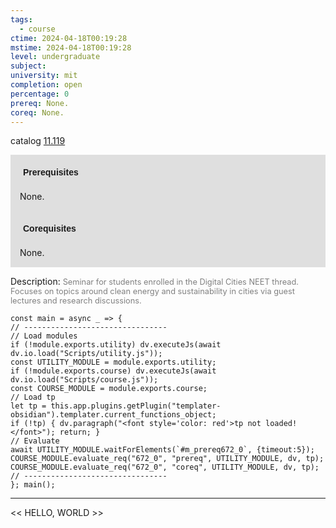 ```yaml
---
tags:
  - course
ctime: 2024-04-18T00:19:28
mstime: 2024-04-18T00:19:28
level: undergraduate
subject: 
university: mit
completion: open
percentage: 0
prereq: None.
coreq: None.
---
```


catalog [11.119](http://student.mit.edu/catalog/m11a.html#11.119)

<span style="display: block; padding: 15px; background-color: rgb(100, 100, 100, 0.2);"><font id="m_prereq672_0" style="display: block; font-family: Arial, sans-serif; font-weight: bold; padding: 5px">Prerequisites</font><br><span id="prereq672_0">None.</span></span>
<span style="display: block; padding: 15px; background-color: rgb(100, 100, 100, 0.2);"><font id="m_coreq672_0" style="display: block; font-family: Arial, sans-serif; font-weight: bold; padding: 5px">Corequisites</font><br><span id="coreq672_0">None.</span></span>

<font style="">Description:</font>
<font style="color: grey; font-size: 0.8rem;">Seminar for students enrolled in the Digital Cities NEET thread. Focuses on topics around clean energy and sustainability in cities via guest lectures and research discussions.</font>

```dataviewjs
const main = async _ => {
// --------------------------------
// Load modules
if (!module.exports.utility) dv.executeJs(await dv.io.load("Scripts/utility.js"));
const UTILITY_MODULE = module.exports.utility;
if (!module.exports.course) dv.executeJs(await dv.io.load("Scripts/course.js"));
const COURSE_MODULE = module.exports.course;
// Load tp
let tp = this.app.plugins.getPlugin("templater-obsidian").templater.current_functions_object;
if (!tp) { dv.paragraph("<font style='color: red'>tp not loaded!</font>"); return; }
// Evaluate
await UTILITY_MODULE.waitForElements(`#m_prereq672_0`, {timeout:5});
COURSE_MODULE.evaluate_req("672_0", "prereq", UTILITY_MODULE, dv, tp);
COURSE_MODULE.evaluate_req("672_0", "coreq", UTILITY_MODULE, dv, tp);
// --------------------------------
}; main();
```

---

<< HELLO, WORLD >>
